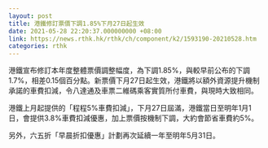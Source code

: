 ```yaml
---
layout: post
title: 港鐵修訂票價下調1.85%下月27日起生效
date: 2021-05-28 22:20:37.000000000 +08:00
link: https://news.rthk.hk/rthk/ch/component/k2/1593190-20210528.htm
categories: rthk
---
```


港鐵宣布修訂本年度整體票價調整幅度，為下調1.85%，與較早前公布的下調1.7%，相差0.15個百分點。新票價下月27日起生效，港鐵將以額外資源提升機制承諾的車費扣減，令八達通及車票二維碼乘客實質所付車費，與現時大致相同。

港鐵上月起提供的「程程5%車費扣減」，下月27日屆滿，港鐵當日至明年1月1日，會提供3.8%車費扣減優惠，加上票價按機制下調，大約會節省車費約5%。

另外，六五折「早晨折扣優惠」計劃再次延續一年至明年5月31日。
